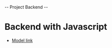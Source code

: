 -- Project Backend --

# Backend with Javascript

-   [Model link](https://app.eraser.io/workspace/YtPqZ1VogxGy1jzIDkzj)
